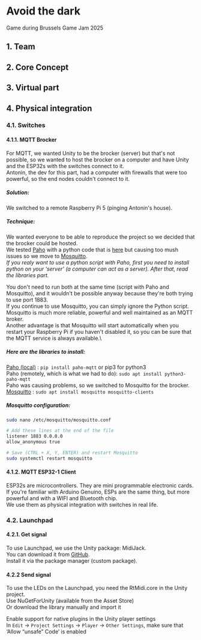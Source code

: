 # Avoid the dark
Game during Brussels Game Jam 2025

## 1. Team

## 2. Core Concept

## 3. Virtual part

## 4. Physical integration
### 4.1. Switches

#### 4.1.1. MQTT Brocker
For MQTT, we wanted Unity to be the brocker (server) but that's not possible, so we wanted to host the brocker on a computer and have Unity and the ESP32s with the switches connect to it.\
Antonin, the dev for this part, had a computer with firewalls that were too powerful, so the end nodes couldn't connect to it. 

##### Solution:
We switched to a remote Raspberry Pi 5 (pinging Antonin's house).

##### Technique:
We wanted everyone to be able to reproduce the project so we decided that the brocker could be hosted.\
We tested [Paho](https://pypi.org/project/paho-mqtt/) with a python code that is [here](https://github.com/AntoDB/avoid_the_dark/tree/main/PhysicalIntegration/MQTT%20brocker/paho-mqtt-broker.py) but causing too mush issues so we move to [Mosquitto](https://mosquitto.org/).\
_If you realy want to use a python script with Paho, first you need to install python on your ‘server’ (a computer can act as a server). After that, read the libraries part._

You don't need to run both at the same time (script with Paho and Mosquitto), and it wouldn't be possible anyway because they're both trying to use port 1883.\
If you continue to use Mosquitto, you can simply ignore the Python script. Mosquitto is much more reliable, powerful and well maintained as an MQTT broker.\
Another advantage is that Mosquitto will start automatically when you restart your Raspberry Pi if you haven't disabled it, so you can be sure that the MQTT service is always available.\

##### Here are the libraries to install:
[Paho (local)](https://pypi.org/project/paho-mqtt/) : `pip install paho-mqtt` or pip3 for python3\
Paho (remotely, which is what we had to do): `sudo apt install python3-paho-mqtt`\
Paho was causing problems, so we switched to Mosquitto for the brocker.
[Mosquitto](https://mosquitto.org/) : `sudo apt install mosquitto mosquitto-clients`

##### Mosquitto configuration:
```bash
sudo nano /etc/mosquitto/mosquitto.conf

# Add these lines at the end of the file
listener 1883 0.0.0.0
allow_anonymous true

# Save (CTRL + X, Y, ENTER) and restart Mosquitto
sudo systemctl restart mosquitto
```

#### 4.1.2. MQTT ESP32-1 Client
ESP32s are microcontrollers. They are mini programmable electronic cards. If you're familiar with Arduino Genuino, ESPs are the same thing, but more powerful and with a WIFI and Bluetooth chip.\
We use them as physical integration with switches in real life.

### 4.2. Launchpad
#### 4.2.1. Get signal
To use Launchpad, we use the Unity package: MidiJack.\
You can download it from [GitHub](https://github.com/keijiro/MidiJack?tab=readme-ov-file).\
Install it via the package manager (custom package).

#### 4.2.2 Send signal
To use the LEDs on the Launchpad, you need the RtMidi.core in the Unity project.\
Use NuGetForUnity (available from the Asset Store)\
Or download the library manually and import it

Enable support for native plugins in the Unity player settings\
    In `Edit` → `Project Settings` → `Player` → `Other Settings`, make sure that ‘Allow “unsafe” Code’ is enabled
